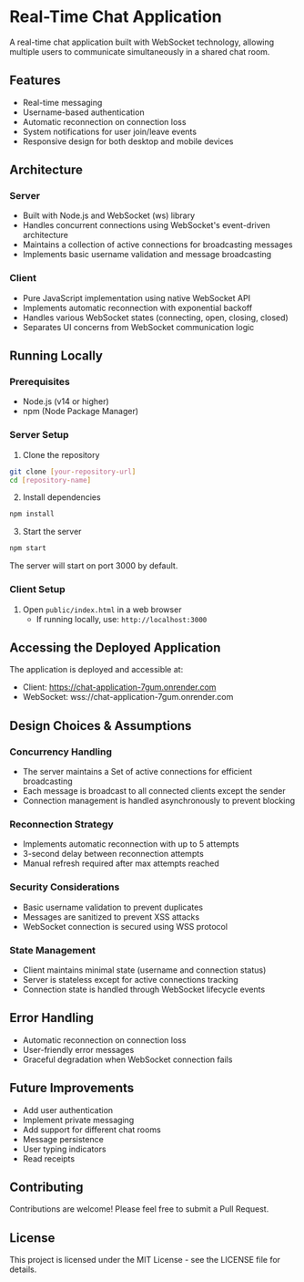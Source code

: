 # Real-Time Chat Application

A real-time chat application built with WebSocket technology, allowing multiple users to communicate simultaneously in a shared chat room.

## Features

- Real-time messaging
- Username-based authentication
- Automatic reconnection on connection loss
- System notifications for user join/leave events
- Responsive design for both desktop and mobile devices

## Architecture

### Server
- Built with Node.js and WebSocket (ws) library
- Handles concurrent connections using WebSocket's event-driven architecture
- Maintains a collection of active connections for broadcasting messages
- Implements basic username validation and message broadcasting

### Client
- Pure JavaScript implementation using native WebSocket API
- Implements automatic reconnection with exponential backoff
- Handles various WebSocket states (connecting, open, closing, closed)
- Separates UI concerns from WebSocket communication logic

## Running Locally

### Prerequisites
- Node.js (v14 or higher)
- npm (Node Package Manager)

### Server Setup
1. Clone the repository
```bash
git clone [your-repository-url]
cd [repository-name]
```

2. Install dependencies
```bash
npm install
```

3. Start the server
```bash
npm start
```
The server will start on port 3000 by default.

### Client Setup
1. Open `public/index.html` in a web browser
   - If running locally, use: `http://localhost:3000`

## Accessing the Deployed Application

The application is deployed and accessible at:
- Client: https://chat-application-7gum.onrender.com
- WebSocket: wss://chat-application-7gum.onrender.com

## Design Choices & Assumptions

### Concurrency Handling
- The server maintains a Set of active connections for efficient broadcasting
- Each message is broadcast to all connected clients except the sender
- Connection management is handled asynchronously to prevent blocking

### Reconnection Strategy
- Implements automatic reconnection with up to 5 attempts
- 3-second delay between reconnection attempts
- Manual refresh required after max attempts reached

### Security Considerations
- Basic username validation to prevent duplicates
- Messages are sanitized to prevent XSS attacks
- WebSocket connection is secured using WSS protocol

### State Management
- Client maintains minimal state (username and connection status)
- Server is stateless except for active connections tracking
- Connection state is handled through WebSocket lifecycle events

## Error Handling
- Automatic reconnection on connection loss
- User-friendly error messages
- Graceful degradation when WebSocket connection fails

## Future Improvements
- Add user authentication
- Implement private messaging
- Add support for different chat rooms
- Message persistence
- User typing indicators
- Read receipts

## Contributing
Contributions are welcome! Please feel free to submit a Pull Request.

## License
This project is licensed under the MIT License - see the LICENSE file for details.